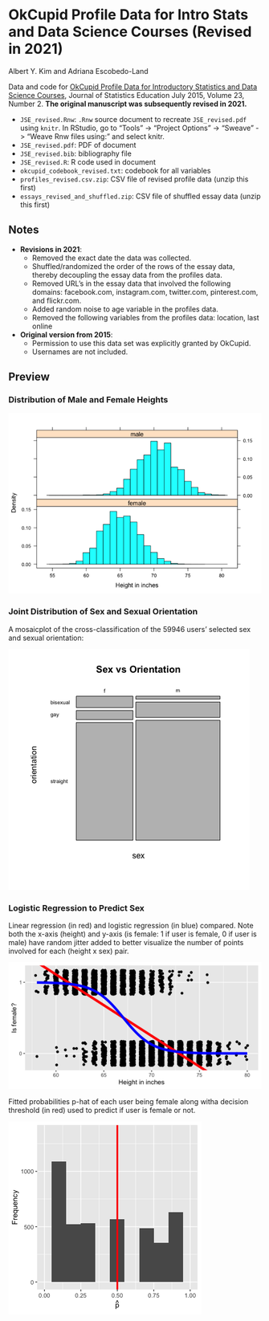 OkCupid Profile Data for Intro Stats and Data Science Courses (Revised
in 2021)
================
Albert Y. Kim and Adriana Escobedo-Land

Data and code for [OkCupid Profile Data for Introductory Statistics and
Data Science
Courses](https://www.tandfonline.com/doi/abs/10.1080/10691898.2015.11889737),
Journal of Statistics Education July 2015, Volume 23, Number 2. **The
original manuscript was subsequently revised in 2021.**

  - `JSE_revised.Rnw`: `.Rnw` source document to recreate
    `JSE_revised.pdf` using `knitr`. In RStudio, go to “Tools” -\>
    “Project Options” -\> “Sweave” -\> “Weave Rnw files using:” and
    select knitr.  
  - `JSE_revised.pdf`: PDF of document
  - `JSE_revised.bib`: bibliography file
  - `JSE_revised.R`: R code used in document
  - `okcupid_codebook_revised.txt`: codebook for all variables
  - `profiles_revised.csv.zip`: CSV file of revised profile data (unzip
    this first)
  - `essays_revised_and_shuffled.zip`: CSV file of shuffled essay data
    (unzip this first)

## Notes

  - **Revisions in 2021**:
      - Removed the exact date the data was collected.
      - Shuffled/randomized the order of the rows of the essay data,
        thereby decoupling the essay data from the profiles data.
      - Removed URL’s in the essay data that involved the following
        domains: facebook.com, instagram.com, twitter.com,
        pinterest.com, and flickr.com.
      - Added random noise to age variable in the profiles data.
      - Removed the following variables from the profiles data:
        location, last online
  - **Original version from 2015**:
      - Permission to use this data set was explicitly granted by
        OkCupid.
      - Usernames are not included.

## Preview

### Distribution of Male and Female Heights

![](README_files/figure-gfm/cache-1.png)<!-- -->

### Joint Distribution of Sex and Sexual Orientation

A mosaicplot of the cross-classification of the 59946 users’ selected
sex and sexual orientation:

![](README_files/figure-gfm/unnamed-chunk-3-1.png)<!-- -->

### Logistic Regression to Predict Sex

Linear regression (in red) and logistic regression (in blue) compared.
Note both the x-axis (height) and y-axis (is female: 1 if user is
female, 0 if user is male) have random jitter added to better visualize
the number of points involved for each (height x sex) pair.

![](README_files/figure-gfm/unnamed-chunk-4-1.png)<!-- -->

Fitted probabilities p-hat of each user being female along witha
decision threshold (in red) used to predict if user is female or not.

![](README_files/figure-gfm/unnamed-chunk-5-1.png)<!-- -->

